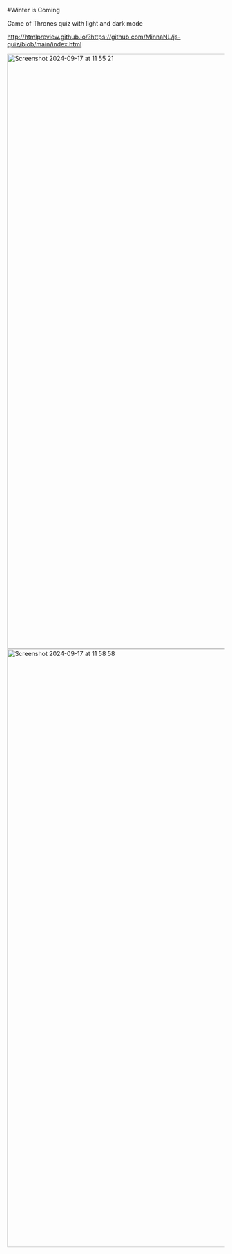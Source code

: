 #Winter is Coming

Game of Thrones quiz with light and dark mode

http://htmlpreview.github.io/?https://github.com/MinnaNL/js-quiz/blob/main/index.html

<img width="1376" alt="Screenshot 2024-09-17 at 11 55 21" src="https://github.com/user-attachments/assets/c9e7d517-3f87-45fc-b7c6-87d2d46218af">

<img width="1383" alt="Screenshot 2024-09-17 at 11 58 58" src="https://github.com/user-attachments/assets/d66684f0-f769-4bdf-9a0c-e83e91545c70">
